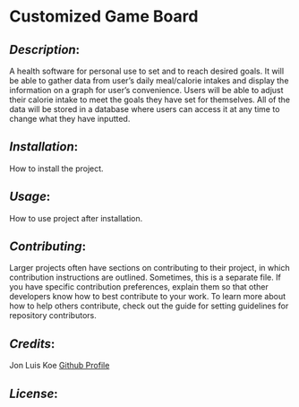 # Customized Game Board 

## *Description*: 
A health software for personal use to set and to reach desired goals. It will be able to gather data from user’s daily meal/calorie intakes and display the information on a graph for user’s convenience. Users will be able to adjust their calorie intake to meet the goals they have set for themselves. All of the data will be stored in a database where users can access it at any time to change what they have inputted.  

## *Installation*: 
How to install the project. 

## *Usage*: 
How to use project after installation. 

## *Contributing*: 
Larger projects often have sections on contributing to their project, in which contribution instructions are outlined. Sometimes, this is a separate file. If you have specific contribution preferences, explain them so that other developers know how to best contribute to your work. To learn more about how to help others contribute, check out the guide for setting guidelines for repository contributors.

## *Credits*: 
Jon Luis Koe [Github Profile](https://github.com/koejonluis)

## *License*: 


